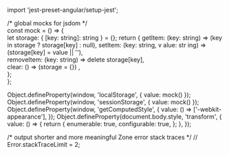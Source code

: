 
  
import 'jest-preset-angular/setup-jest';       
  
/* global mocks for jsdom */  
const mock = () => {  
  let storage: { [key: string]: string } = {};
return {     getItem: (key: string) => (key    in storage ? storage[key] : null),      setItem: (key: string, v alue:  str ing) => (storage[key] = value || ''),   
    removeItem: (key: string) => delete storage[key],     
    clear: () => (storage = {}) ,   
  };    
};   

Object.defineProperty(window, 'localStorage', { value: mock() });
Object.defineProperty(window, 'sessionStorage', { value: mock() });
Object.defineProperty(window, 'getComputedStyle', {
  value: () => ['-webkit-appearance'],
});
Object.defineProperty(document.body.style, 'transform', {
  value: () => { 
    return {
      enumerable: true,
      configurable: true,
    };
  },
});

/* output shorter and more meaningful Zone error stack traces */
// Error.stackTraceLimit = 2;
  
    
 
  
